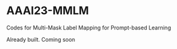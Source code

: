 # AAAI23-MMLM

Codes for Multi-Mask Label Mapping for Prompt-based Learning

Already built. Coming soon
